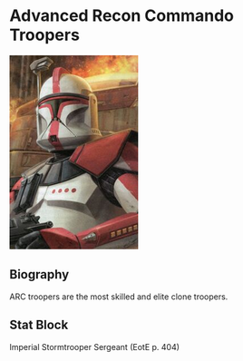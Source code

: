 # Advanced Recon Commando Troopers
![ARC Trooper](../images/arc_trooper.jpg)

## Biography
ARC troopers are the most skilled and elite clone troopers.

## Stat Block
Imperial Stormtrooper Sergeant (EotE p. 404)